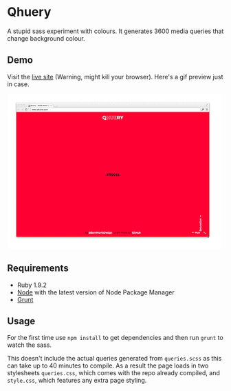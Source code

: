 Qhuery
=======

A stupid sass experiment with colours. It generates 3600 media queries that change background colour.

## Demo

Visit the [live site](http://qhuery.sammorr.is/) (Warning, might kill your browser). Here's a gif preview just in case.

![Preview](preview.gif)

## Requirements

- Ruby 1.9.2
- [Node](nodejs.org) with the latest version of Node Package Manager
- [Grunt](http://gruntjs.com/)

## Usage

For the first time use `npm install` to get dependencies and then run `grunt` to watch the sass.

This doesn't include the actual queries generated from `queries.scss` as this can take up to 40 minutes to compile. As a result the page loads in two stylesheets `queries.css`, which comes with the repo already compiled, and `style.css`, which features any extra page styling.
